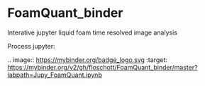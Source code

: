 # FoamQuant_binder
Interative jupyter liquid foam time resolved image analysis

Process jupyter:

.. image:: https://mybinder.org/badge_logo.svg
 :target: https://mybinder.org/v2/gh/floschott/FoamQuant_binder/master?labpath=Jupy_FoamQuant.ipynb
